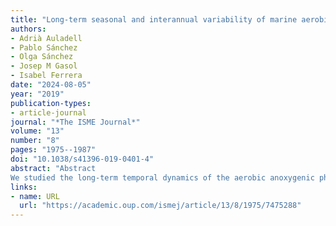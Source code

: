 ```yaml
---
title: "Long-term seasonal and interannual variability of marine aerobic anoxygenic photoheterotrophic bacteria"
authors:
- Adrià Auladell
- Pablo Sánchez
- Olga Sánchez
- Josep M Gasol
- Isabel Ferrera
date: "2024-08-05"
year: "2019"
publication-types:
- article-journal
journal: "*The ISME Journal*"
volume: "13"
number: "8"
pages: "1975--1987"
doi: "10.1038/s41396-019-0401-4"
abstract: "Abstract
We studied the long-term temporal dynamics of the aerobic anoxygenic phototrophic (AAP) bacteria, a relevant functional group in the coastal marine microbial food web, using high-throughput sequencing of the pufM gene coupled with multivariate, time series and co-occurrence analyses at the Blanes Bay Microbial Observatory (NW Mediterranean). Additionally, using metagenomics, we tested whether the used primers captured accurately the seasonality of the most relevant AAP groups. Phylogroup K (Gammaproteobacteria) was the greatest contributor to community structure over all seasons, with phylogroups E and G (Alphaproteobacteria) being prevalent in spring. Diversity indices showed a clear seasonal trend, with maximum values in winter, which was inverse to that of AAP abundance. Multivariate analyses revealed sample clustering by season, with a relevant proportion of the variance explained by day length, temperature, salinity, phototrophic nanoflagellate abundance, chlorophyll a, and silicate concentration. Time series analysis showed robust rhythmic patterns of co-occurrence, but distinct seasonal behaviors within the same phylogroup, and even within different amplicon sequence variants (ASVs) conforming the same operational taxonomic unit (OTU). Altogether, our results picture the AAP assemblage as highly seasonal and recurrent but containing ecotypes showing distinctive temporal niche partitioning, rather than being a cohesive functional group."
links:
- name: URL
  url: "https://academic.oup.com/ismej/article/13/8/1975/7475288"
---
```

